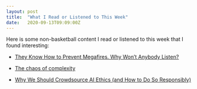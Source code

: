 ```yaml
---
layout: post
title:  "What I Read or Listened to This Week"
date:   2020-09-13T09:09:00Z
---
```

Here is some non-basketball content I read or listened to this week that I found interesting:


* [They Know How to Prevent Megafires. Why Won’t Anybody Listen?](https://www.propublica.org/article/they-know-how-to-prevent-megafires-why-wont-anybody-listen)

* [The chaos of complexity](https://vicki.substack.com/p/the-chaos-of-complexity)

* [Why We Should Crowdsource AI Ethics (and How to Do So Responsibly)](https://behavioralscientist.org/why-we-should-crowdsource-ai-ethics-and-how-to-do-so-responsibly/)

